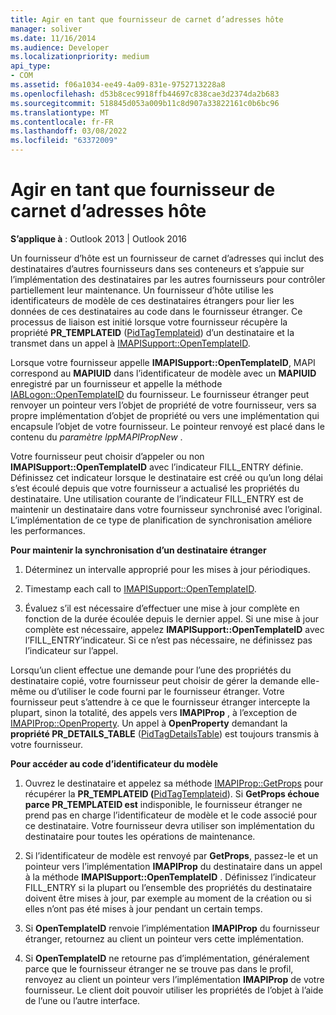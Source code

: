 ```yaml
---
title: Agir en tant que fournisseur de carnet d’adresses hôte
manager: soliver
ms.date: 11/16/2014
ms.audience: Developer
ms.localizationpriority: medium
api_type:
- COM
ms.assetid: f06a1034-ee49-4a09-831e-9752713228a8
ms.openlocfilehash: d53b8cec9918ffb44697c838cae3d2374da2b683
ms.sourcegitcommit: 518845d053a009b11c8d907a33822161c0b6bc96
ms.translationtype: MT
ms.contentlocale: fr-FR
ms.lasthandoff: 03/08/2022
ms.locfileid: "63372009"
---
```

# <a name="acting-as-a-host-address-book-provider"></a>Agir en tant que fournisseur de carnet d’adresses hôte

**S’applique à** : Outlook 2013 | Outlook 2016
  
Un fournisseur d’hôte est un fournisseur de carnet d’adresses qui inclut des destinataires d’autres fournisseurs dans ses conteneurs et s’appuie sur l’implémentation des destinataires par les autres fournisseurs pour contrôler partiellement leur maintenance. Un fournisseur d’hôte utilise les identificateurs de modèle de ces destinataires étrangers pour lier les données de ces destinataires au code dans le fournisseur étranger. Ce processus de liaison est initié lorsque votre fournisseur récupère la propriété **PR_TEMPLATEID** ([PidTagTemplateid](pidtagtemplateid-canonical-property.md)) d’un destinataire et la transmet dans un appel à [IMAPISupport::OpenTemplateID](imapisupport-opentemplateid.md).
  
Lorsque votre fournisseur appelle **IMAPISupport::OpenTemplateID**, MAPI correspond au **MAPIUID** dans l’identificateur de modèle avec un **MAPIUID** enregistré par un fournisseur et appelle la méthode [IABLogon::OpenTemplateID](iablogon-opentemplateid.md) du fournisseur. Le fournisseur étranger peut renvoyer un pointeur vers l’objet de propriété de votre fournisseur, vers sa propre implémentation d’objet de propriété ou vers une implémentation qui encapsule l’objet de votre fournisseur. Le pointeur renvoyé est placé dans le contenu du _paramètre lppMAPIPropNew_ .
  
Votre fournisseur peut choisir d’appeler ou non **IMAPISupport::OpenTemplateID** avec l’indicateur FILL_ENTRY définie. Définissez cet indicateur lorsque le destinataire est créé ou qu’un long délai s’est écoulé depuis que votre fournisseur a actualisé les propriétés du destinataire. Une utilisation courante de l’indicateur FILL_ENTRY est de maintenir un destinataire dans votre fournisseur synchronisé avec l’original. L’implémentation de ce type de planification de synchronisation améliore les performances.
  
 **Pour maintenir la synchronisation d’un destinataire étranger**
  
1. Déterminez un intervalle approprié pour les mises à jour périodiques.

2. Timestamp each call to [IMAPISupport::OpenTemplateID](imapisupport-opentemplateid.md).

3. Évaluez s’il est nécessaire d’effectuer une mise à jour complète en fonction de la durée écoulée depuis le dernier appel. Si une mise à jour complète est nécessaire, appelez **IMAPISupport::OpenTemplateID** avec l’FILL_ENTRY’indicateur. Si ce n’est pas nécessaire, ne définissez pas l’indicateur sur l’appel.

Lorsqu’un client effectue une demande pour l’une des propriétés du destinataire copié, votre fournisseur peut choisir de gérer la demande elle-même ou d’utiliser le code fourni par le fournisseur étranger. Votre fournisseur peut s’attendre à ce que le fournisseur étranger intercepte la plupart, sinon la totalité, des appels vers **IMAPIProp** , à l’exception de [IMAPIProp::OpenProperty](imapiprop-openproperty.md). Un appel à **OpenProperty** demandant la **propriété PR_DETAILS_TABLE** ([PidTagDetailsTable](pidtagdetailstable-canonical-property.md)) est toujours transmis à votre fournisseur.
  
 **Pour accéder au code d’identificateur du modèle**
  
1. Ouvrez le destinataire et appelez sa méthode [IMAPIProp::GetProps](imapiprop-getprops.md) pour récupérer la **PR_TEMPLATEID (**[PidTagTemplateid](pidtagtemplateid-canonical-property.md)). Si **GetProps échoue** **parce PR_TEMPLATEID est** indisponible, le fournisseur étranger ne prend pas en charge l’identificateur de modèle et le code associé pour ce destinataire. Votre fournisseur devra utiliser son implémentation du destinataire pour toutes les opérations de maintenance.

2. Si l’identificateur de modèle est renvoyé par **GetProps**, passez-le et un pointeur vers l’implémentation **IMAPIProp** du destinataire dans un appel à la méthode **IMAPISupport::OpenTemplateID** . Définissez l’indicateur FILL_ENTRY si la plupart ou l’ensemble des propriétés du destinataire doivent être mises à jour, par exemple au moment de la création ou si elles n’ont pas été mises à jour pendant un certain temps.

3. Si **OpenTemplateID** renvoie l’implémentation **IMAPIProp** du fournisseur étranger, retournez au client un pointeur vers cette implémentation.

4. Si **OpenTemplateID** ne retourne pas d’implémentation, généralement parce que le fournisseur étranger ne se trouve pas dans le profil, renvoyez au client un pointeur vers l’implémentation **IMAPIProp** de votre fournisseur. Le client doit pouvoir utiliser les propriétés de l’objet à l’aide de l’une ou l’autre interface.
